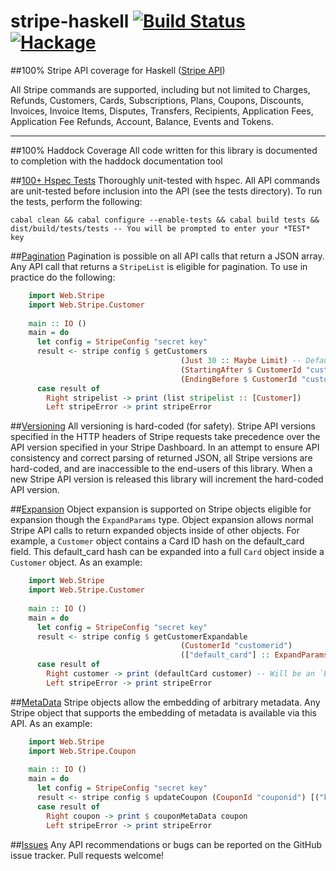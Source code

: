 stripe-haskell  [![Build Status](https://travis-ci.org/dmjio/stripe-haskell.svg)](https://travis-ci.org/dmjio/stripe-haskell) [![Hackage](https://img.shields.io/hackage/v/stripe-haskell.svg?style=flat)](https://hackage.haskell.org/package/stripe-haskell)
========
##100% Stripe API coverage for Haskell ([Stripe API](http://stripe.com/docs/api))  
  
All Stripe commands are supported, including but not limited to Charges, Refunds, Customers, Cards, Subscriptions, Plans, Coupons, Discounts, Invoices, Invoice Items, Disputes, Transfers, Recipients, Application Fees, Application Fee Refunds, Account, Balance, Events and Tokens.
***
##100% Haddock Coverage
  All code written for this library is documented to completion with the haddock documentation tool

##[100+ Hspec Tests](https://github.com/dmjio/stripe-haskell/blob/master/COVERAGE.md)
 Thoroughly unit-tested with hspec.
    All API commands are unit-tested before inclusion into the API (see the tests directory).
    To run the tests, perform the following:
    
    cabal clean && cabal configure --enable-tests && cabal build tests && dist/build/tests/tests -- You will be prompted to enter your *TEST* key

##[Pagination](https://stripe.com/docs/api#pagination)
  Pagination is possible on all API calls that return a JSON array.    
  Any API call that returns a `StripeList` is eligible for pagination.
  To use in practice do the following:

```haskell  
    import Web.Stripe
    import Web.Stripe.Customer
    
    main :: IO ()
    main = do
      let config = StripeConfig "secret key"
      result <- stripe config $ getCustomers 
                                      (Just 30 :: Maybe Limit) -- Defaults to 10 if Nothing, 100 is Max
                                      (StartingAfter $ CustomerId "customer_id0")
                                      (EndingBefore $ CustomerId "customer_id30")
      case result of
        Right stripelist -> print (list stripelist :: [Customer])
        Left stripeError -> print stripeError
```    

##[Versioning](https://stripe.com/docs/api#versioning)
  All versioning is hard-coded (for safety).
  Stripe API versions specified in the HTTP headers of Stripe requests take precedence 
  over the API version specified in your Stripe Dashboard. In an attempt to ensure
  API consistency and correct parsing of returned JSON, all Stripe versions are hard-coded, and are
  inaccessible to the end-users of this library. When a new Stripe API version is released 
  this library will increment the hard-coded API version.

##[Expansion](https://stripe.com/docs/api#expansion)
  Object expansion is supported on Stripe objects eligible for expansion though the `ExpandParams` type.
  Object expansion allows normal Stripe API calls to return expanded objects inside of other objects. 
  For example, a `Customer` object contains a Card ID hash on the default_card field.
  This default_card hash can be expanded into a full `Card` object inside a `Customer` object.
  As an example:

```haskell  
    import Web.Stripe
    import Web.Stripe.Customer
    
    main :: IO ()
    main = do
      let config = StripeConfig "secret key"
      result <- stripe config $ getCustomerExpandable 
                                      (CustomerId "customerid")
                                      (["default_card"] :: ExpandParams)
      case result of
        Right customer -> print (defaultCard customer) -- Will be an `ExpandedCard`
        Left stripeError -> print stripeError
```

##[MetaData](https://stripe.com/docs/api#metadata)
  Stripe objects allow the embedding of arbitrary metadata.
  Any Stripe object that supports the embedding of metadata is available via this API.
  As an example:
  
```haskell
    import Web.Stripe
    import Web.Stripe.Coupon
    
    main :: IO ()
    main = do
      let config = StripeConfig "secret key"
      result <- stripe config $ updateCoupon (CouponId "couponid") [("key1", "value2"), ("key2", "value2")]
      case result of
        Right coupon -> print $ couponMetaData coupon
        Left stripeError -> print stripeError
```

##[Issues](https://github.com/dmjio/stripe-haskell/issues)
  Any API recommendations or bugs can be reported on the GitHub issue tracker.
  Pull requests welcome!

